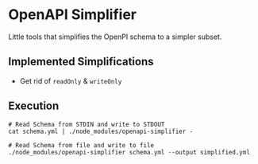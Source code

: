 # OpenAPI Simplifier

Little tools that simplifies the OpenPI schema to a simpler subset.

## Implemented Simplifications

- Get rid of `readOnly` & `writeOnly`

## Execution

```console
# Read Schema from STDIN and write to STDOUT
cat schema.yml | ./node_modules/openapi-simplifier -

# Read Schema from file and write to file
./node_modules/openapi-simplifier schema.yml --output simplified.yml
```

